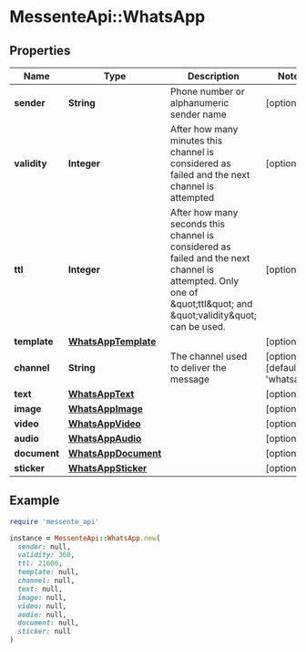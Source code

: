 # MessenteApi::WhatsApp

## Properties

| Name | Type | Description | Notes |
| ---- | ---- | ----------- | ----- |
| **sender** | **String** | Phone number or alphanumeric sender name | [optional] |
| **validity** | **Integer** | After how many minutes this channel is   considered as failed and the next channel is attempted | [optional] |
| **ttl** | **Integer** | After how many seconds this channel is considered as failed and the next channel is attempted.       Only one of \&quot;ttl\&quot; and \&quot;validity\&quot; can be used. | [optional] |
| **template** | [**WhatsAppTemplate**](WhatsAppTemplate.md) |  | [optional] |
| **channel** | **String** | The channel used to deliver the message | [optional][default to &#39;whatsapp&#39;] |
| **text** | [**WhatsAppText**](WhatsAppText.md) |  | [optional] |
| **image** | [**WhatsAppImage**](WhatsAppImage.md) |  | [optional] |
| **video** | [**WhatsAppVideo**](WhatsAppVideo.md) |  | [optional] |
| **audio** | [**WhatsAppAudio**](WhatsAppAudio.md) |  | [optional] |
| **document** | [**WhatsAppDocument**](WhatsAppDocument.md) |  | [optional] |
| **sticker** | [**WhatsAppSticker**](WhatsAppSticker.md) |  | [optional] |

## Example

```ruby
require 'messente_api'

instance = MessenteApi::WhatsApp.new(
  sender: null,
  validity: 360,
  ttl: 21600,
  template: null,
  channel: null,
  text: null,
  image: null,
  video: null,
  audio: null,
  document: null,
  sticker: null
)
```

